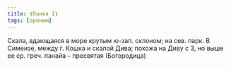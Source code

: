```yaml
---
title: ⦗Панея I⦘
tags: [ороним]
---
```


Скала, вдающаяся в море крутым ю-зап. склоном; на сев. парк. В Симеизе, между г.
Кошка и скалой Дива; похожа на Диву с З, но выше ее ср. греч. панайа – пресвятая
(Богородица)
